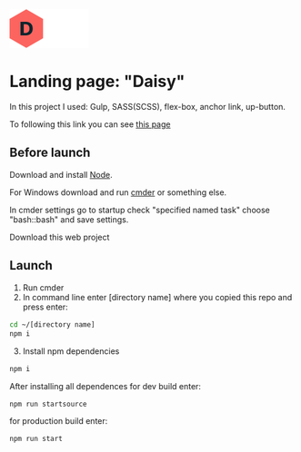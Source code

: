 <img width="139" height="68" alt="Daisy logo" src="https://github.com/shurawi/Daisy/blob/master/source/img/head__logo.png">

# Landing page: "Daisy"

In this project I used: Gulp, SASS(SCSS), flex-box, anchor link, up-button.

To following this link you can see [this page](https://shurawi.github.io/daisy-pv/)

## Before launch
Download and install [Node](https://nodejs.org/en/).

For Windows download and run [cmder](https://cmder.net/) or something else.

In cmder settings go to startup check "specified named task" choose "bash::bash" and save settings.

Download this web project

## Launch 
1. Run cmder
2. In command line enter [directory name] where you copied this repo and press enter:
```bash
cd ~/[directory name]
npm i
```
3. Install npm dependencies 
```bash
npm i
```

After installing all dependences for dev build enter:
```bush
npm run startsource
```
for production build enter:
 ```bush
 npm run start
